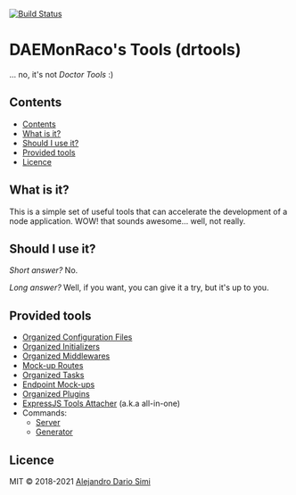 [![Build Status](https://travis-ci.org/daemonraco/drtools.svg?branch=master)](https://travis-ci.org/daemonraco/drtools)

# DAEMonRaco's Tools (drtools)
... no, it's not _Doctor Tools_ :)

## Contents
<!-- TOC depthfrom:2 updateonsave:true -->

- [Contents](#contents)
- [What is it?](#what-is-it)
- [Should I use it?](#should-i-use-it)
- [Provided tools](#provided-tools)
- [Licence](#licence)

<!-- /TOC -->

## What is it?
This is a simple set of useful tools that can accelerate the development of a node
application.
WOW! that sounds awesome... well, not really.

## Should I use it?
_Short answer?_ No.

_Long answer?_ Well, if you want, you can give it a try, but it's up to you.

## Provided tools
* [Organized Configuration Files](docs/configs.md)
* [Organized Initializers](docs/loaders.md)
* [Organized Middlewares](docs/middlewares.md)
* [Mock-up Routes](docs/mock-routes.md)
* [Organized Tasks](docs/tasks.md)
* [Endpoint Mock-ups](docs/endpoints.md)
* [Organized Plugins](docs/plugins.md)
* [ExpressJS Tools Attacher](docs/express.md) (a.k.a all-in-one)
* Commands:
    * [Server](docs/server.md)
    * [Generator](docs/generator.md)

## Licence
MIT &copy; 2018-2021 [Alejandro Dario Simi](http://daemonraco.com)
